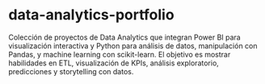 # data-analytics-portfolio
Colección de proyectos de Data Analytics que integran Power BI para visualización interactiva y Python para análisis de datos, manipulación con Pandas, y machine learning con scikit-learn. El objetivo es mostrar habilidades en ETL, visualización de KPIs, análisis exploratorio, predicciones y storytelling con datos.
